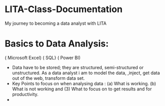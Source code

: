 # LITA-Class-Documentation
My journey to becoming a data analyst with LITA
# Basics to Data Analysis:
( Microsoft Excel)
( SQL}
( Power BI)
* Data have to be stored; they are structured, semi-structured or unstructured. As a data analyst  i am to model the data, ,inject, get data out of the web, transform data set.
* Key Points to focus on when analysing data : (a) What is working. (b) What is not working and (3) What to focus on to get results and for productivity.
* 
